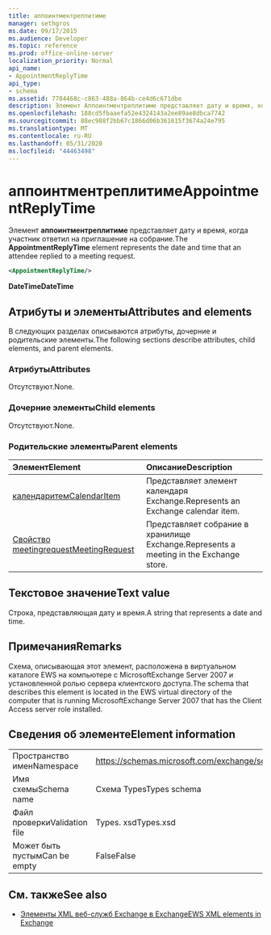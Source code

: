 ```yaml
---
title: аппоинтментреплитиме
manager: sethgros
ms.date: 09/17/2015
ms.audience: Developer
ms.topic: reference
ms.prod: office-online-server
localization_priority: Normal
api_name:
- AppointmentReplyTime
api_type:
- schema
ms.assetid: 7784468c-c863-488a-864b-ce4d6c671dbe
description: Элемент Аппоинтментреплитиме представляет дату и время, когда участник ответил на приглашение на собрание.
ms.openlocfilehash: 188cd5fbaaefa52e4324143a2ee89ae8dbca7742
ms.sourcegitcommit: 88ec988f2bb67c1866d06b361615f3674a24e795
ms.translationtype: MT
ms.contentlocale: ru-RU
ms.lasthandoff: 05/31/2020
ms.locfileid: "44463498"
---
```

# <a name="appointmentreplytime"></a><span data-ttu-id="9a092-103">аппоинтментреплитиме</span><span class="sxs-lookup"><span data-stu-id="9a092-103">AppointmentReplyTime</span></span>

<span data-ttu-id="9a092-104">Элемент **аппоинтментреплитиме** представляет дату и время, когда участник ответил на приглашение на собрание.</span><span class="sxs-lookup"><span data-stu-id="9a092-104">The **AppointmentReplyTime** element represents the date and time that an attendee replied to a meeting request.</span></span> 
  
```xml
<AppointmentReplyTime/>
```

 <span data-ttu-id="9a092-105">**DateTime**</span><span class="sxs-lookup"><span data-stu-id="9a092-105">**DateTime**</span></span>
## <a name="attributes-and-elements"></a><span data-ttu-id="9a092-106">Атрибуты и элементы</span><span class="sxs-lookup"><span data-stu-id="9a092-106">Attributes and elements</span></span>

<span data-ttu-id="9a092-107">В следующих разделах описываются атрибуты, дочерние и родительские элементы.</span><span class="sxs-lookup"><span data-stu-id="9a092-107">The following sections describe attributes, child elements, and parent elements.</span></span>
  
### <a name="attributes"></a><span data-ttu-id="9a092-108">Атрибуты</span><span class="sxs-lookup"><span data-stu-id="9a092-108">Attributes</span></span>

<span data-ttu-id="9a092-109">Отсутствуют.</span><span class="sxs-lookup"><span data-stu-id="9a092-109">None.</span></span>
  
### <a name="child-elements"></a><span data-ttu-id="9a092-110">Дочерние элементы</span><span class="sxs-lookup"><span data-stu-id="9a092-110">Child elements</span></span>

<span data-ttu-id="9a092-111">Отсутствуют.</span><span class="sxs-lookup"><span data-stu-id="9a092-111">None.</span></span>
  
### <a name="parent-elements"></a><span data-ttu-id="9a092-112">Родительские элементы</span><span class="sxs-lookup"><span data-stu-id="9a092-112">Parent elements</span></span>

|<span data-ttu-id="9a092-113">**Элемент**</span><span class="sxs-lookup"><span data-stu-id="9a092-113">**Element**</span></span>|<span data-ttu-id="9a092-114">**Описание**</span><span class="sxs-lookup"><span data-stu-id="9a092-114">**Description**</span></span>|
|:-----|:-----|
|[<span data-ttu-id="9a092-115">календаритем</span><span class="sxs-lookup"><span data-stu-id="9a092-115">CalendarItem</span></span>](calendaritem.md) <br/> |<span data-ttu-id="9a092-116">Представляет элемент календаря Exchange.</span><span class="sxs-lookup"><span data-stu-id="9a092-116">Represents an Exchange calendar item.</span></span>  <br/> |
|[<span data-ttu-id="9a092-117">Свойство meetingrequest</span><span class="sxs-lookup"><span data-stu-id="9a092-117">MeetingRequest</span></span>](meetingrequest.md) <br/> |<span data-ttu-id="9a092-118">Представляет собрание в хранилище Exchange.</span><span class="sxs-lookup"><span data-stu-id="9a092-118">Represents a meeting in the Exchange store.</span></span>  <br/> |
   
## <a name="text-value"></a><span data-ttu-id="9a092-119">Текстовое значение</span><span class="sxs-lookup"><span data-stu-id="9a092-119">Text value</span></span>

<span data-ttu-id="9a092-120">Строка, представляющая дату и время.</span><span class="sxs-lookup"><span data-stu-id="9a092-120">A string that represents a date and time.</span></span>
  
## <a name="remarks"></a><span data-ttu-id="9a092-121">Примечания</span><span class="sxs-lookup"><span data-stu-id="9a092-121">Remarks</span></span>

<span data-ttu-id="9a092-122">Схема, описывающая этот элемент, расположена в виртуальном каталоге EWS на компьютере с MicrosoftExchange Server 2007 и установленной ролью сервера клиентского доступа.</span><span class="sxs-lookup"><span data-stu-id="9a092-122">The schema that describes this element is located in the EWS virtual directory of the computer that is running MicrosoftExchange Server 2007 that has the Client Access server role installed.</span></span>
  
## <a name="element-information"></a><span data-ttu-id="9a092-123">Сведения об элементе</span><span class="sxs-lookup"><span data-stu-id="9a092-123">Element information</span></span>

|||
|:-----|:-----|
|<span data-ttu-id="9a092-124">Пространство имен</span><span class="sxs-lookup"><span data-stu-id="9a092-124">Namespace</span></span>  <br/> |https://schemas.microsoft.com/exchange/services/2006/types  <br/> |
|<span data-ttu-id="9a092-125">Имя схемы</span><span class="sxs-lookup"><span data-stu-id="9a092-125">Schema name</span></span>  <br/> |<span data-ttu-id="9a092-126">Схема Types</span><span class="sxs-lookup"><span data-stu-id="9a092-126">Types schema</span></span>  <br/> |
|<span data-ttu-id="9a092-127">Файл проверки</span><span class="sxs-lookup"><span data-stu-id="9a092-127">Validation file</span></span>  <br/> |<span data-ttu-id="9a092-128">Types. xsd</span><span class="sxs-lookup"><span data-stu-id="9a092-128">Types.xsd</span></span>  <br/> |
|<span data-ttu-id="9a092-129">Может быть пустым</span><span class="sxs-lookup"><span data-stu-id="9a092-129">Can be empty</span></span>  <br/> |<span data-ttu-id="9a092-130">False</span><span class="sxs-lookup"><span data-stu-id="9a092-130">False</span></span>  <br/> |
   
## <a name="see-also"></a><span data-ttu-id="9a092-131">См. также</span><span class="sxs-lookup"><span data-stu-id="9a092-131">See also</span></span>

- [<span data-ttu-id="9a092-132">Элементы XML веб-служб Exchange в Exchange</span><span class="sxs-lookup"><span data-stu-id="9a092-132">EWS XML elements in Exchange</span></span>](ews-xml-elements-in-exchange.md)

